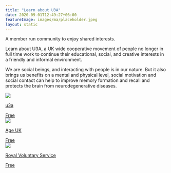 ```yaml
---
title: "Learn about U3A"
date: 2020-09-01T12:49:27+06:00
featureImage: images/ma/placeholder.jpeg
layout: static
---
```


A member run community to enjoy shared interests.

Learn about U3A, a UK wide cooperative movement of people no longer in full time work to continue their educational, social, and creative interests in a friendly and informal environment.

We are social beings, and interacting with people is in our nature. But it also brings us benefits on a mental and physical level, social motivation and social contact can help to improve memory formation and recall and protects the brain from neurodegenerative diseases.

<a class="ma-link" href="https://www.u3a.org.uk/about"><div class="ma-card ma-card-Community"><div class="ma-icon"><img src ="/images/Icon-check - community - opacity.svg"/></div><div class="ma-name"><p>u3a</p></div><div class="ma-paid-text"><span>Free</span></div></div></a><a class="ma-link" href="https://www.ageuk.org.uk/our-impact/programmes/digital-skills/digital-champions/"><div class="ma-card ma-card-Community"><div class="ma-icon"><img src ="/images/Icon-check - community - opacity.svg"/></div><div class="ma-name"><p>Age UK</p></div><div class="ma-paid-text"><span>Free</span></div></div></a><a class="ma-link" href="https://www.royalvoluntaryservice.org.uk/volunteering/"><div class="ma-card ma-card-Community"><div class="ma-icon"><img src ="/images/Icon-check - community - opacity.svg"/></div><div class="ma-name"><p>Royal Voluntary Service</p></div><div class="ma-paid-text"><span>Free</span></div></div></a>  

<br/><br/>






